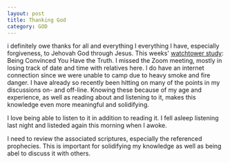 ```yaml
---
layout: post
title: Thanking God
category: GOD
---
```


i definitely owe thanks for all and everything I everything I have, especially forgiveness, to Jehovah God through Jesus. This weeks' [watchtower study](https://www.jw.org/en/library/magazines/watchtower-study-july-2020/): Being Convinced You Have the Truth. I missed the Zoom meeting, mostly in losing track of date and time with relatives here. I do have an internet connection since we were unable to camp due to heavy smoke and fire danger. I have already so recently been hitting on many of the points in my discussions on- and off-line. Knowing these because of my age and experience, as well as reading about and listening to it, makes this knowledge even more meaningful and solidifying.

I love being able to listen to it in addition to reading it. I fell asleep listening last night and listeded again this morning when I awoke. 

I need to review the associated scriptures, especially the referenced prophecies. This is important for solidifying my knowledge as well as being abel to discuss it with others.







